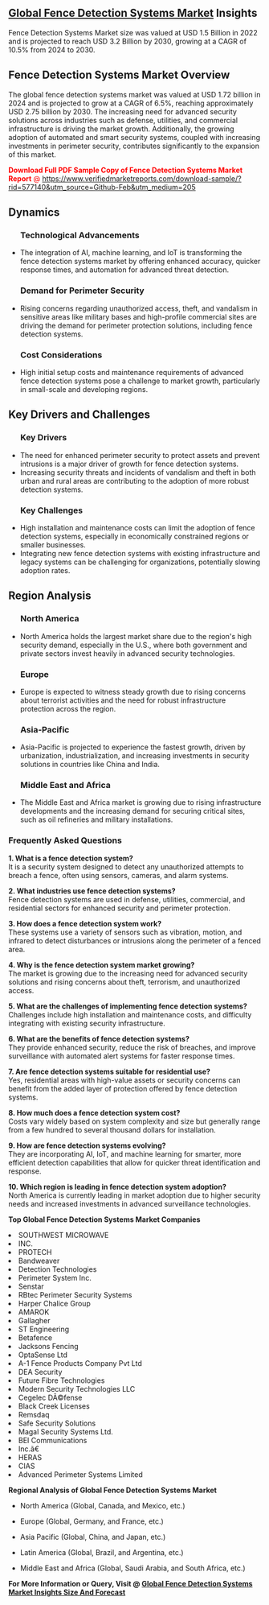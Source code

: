 <h2><a href="https://www.verifiedmarketreports.com/download-sample/?rid=577140&amp;utm_source=Github&amp;utm_medium=205" target="_blank">Global Fence Detection Systems Market</a> Insights</h2><p>Fence Detection Systems Market size was valued at USD 1.5 Billion in 2022 and is projected to reach USD 3.2 Billion by 2030, growing at a CAGR of 10.5% from 2024 to 2030.</p><p> <h2>Fence Detection Systems Market Overview</h2> <p>The global fence detection systems market was valued at USD 1.72 billion in 2024 and is projected to grow at a CAGR of 6.5%, reaching approximately USD 2.75 billion by 2030. The increasing need for advanced security solutions across industries such as defense, utilities, and commercial infrastructure is driving the market growth. Additionally, the growing adoption of automated and smart security systems, coupled with increasing investments in perimeter security, contributes significantly to the expansion of this market.</p> <p><p><span class=""><span style="color: #ff0000;"><strong>Download Full PDF Sample Copy of Fence Detection Systems Market Report</strong> @ </span><a href="https://www.verifiedmarketreports.com/download-sample/?rid=577140&amp;utm_source=Github-Feb&amp;utm_medium=205" target="_blank">https://www.verifiedmarketreports.com/download-sample/?rid=577140&amp;utm_source=Github-Feb&amp;utm_medium=205</a></span></p></p> <h2>Dynamics</h2> <ul> <h3>Technological Advancements</h3> <li>The integration of AI, machine learning, and IoT is transforming the fence detection systems market by offering enhanced accuracy, quicker response times, and automation for advanced threat detection.</li> <h3>Demand for Perimeter Security</h3> <li>Rising concerns regarding unauthorized access, theft, and vandalism in sensitive areas like military bases and high-profile commercial sites are driving the demand for perimeter protection solutions, including fence detection systems.</li> <h3>Cost Considerations</h3> <li>High initial setup costs and maintenance requirements of advanced fence detection systems pose a challenge to market growth, particularly in small-scale and developing regions.</li> </ul> <h2>Key Drivers and Challenges</h2> <ul> <h3>Key Drivers</h3> <li>The need for enhanced perimeter security to protect assets and prevent intrusions is a major driver of growth for fence detection systems.</li> <li>Increasing security threats and incidents of vandalism and theft in both urban and rural areas are contributing to the adoption of more robust detection systems.</li> <h3>Key Challenges</h3> <li>High installation and maintenance costs can limit the adoption of fence detection systems, especially in economically constrained regions or smaller businesses.</li> <li>Integrating new fence detection systems with existing infrastructure and legacy systems can be challenging for organizations, potentially slowing adoption rates.</li> </ul> <h2>Region Analysis</h2> <ul> <h3>North America</h3> <li>North America holds the largest market share due to the region's high security demand, especially in the U.S., where both government and private sectors invest heavily in advanced security technologies.</li> <h3>Europe</h3> <li>Europe is expected to witness steady growth due to rising concerns about terrorist activities and the need for robust infrastructure protection across the region.</li> <h3>Asia-Pacific</h3> <li>Asia-Pacific is projected to experience the fastest growth, driven by urbanization, industrialization, and increasing investments in security solutions in countries like China and India.</li> <h3>Middle East and Africa</h3> <li>The Middle East and Africa market is growing due to rising infrastructure developments and the increasing demand for securing critical sites, such as oil refineries and military installations.</li> </ul> <h3>Frequently Asked Questions</h3> <p><strong>1. What is a fence detection system?</strong><br>It is a security system designed to detect any unauthorized attempts to breach a fence, often using sensors, cameras, and alarm systems.</p> <p><strong>2. What industries use fence detection systems?</strong><br>Fence detection systems are used in defense, utilities, commercial, and residential sectors for enhanced security and perimeter protection.</p> <p><strong>3. How does a fence detection system work?</strong><br>These systems use a variety of sensors such as vibration, motion, and infrared to detect disturbances or intrusions along the perimeter of a fenced area.</p> <p><strong>4. Why is the fence detection system market growing?</strong><br>The market is growing due to the increasing need for advanced security solutions and rising concerns about theft, terrorism, and unauthorized access.</p> <p><strong>5. What are the challenges of implementing fence detection systems?</strong><br>Challenges include high installation and maintenance costs, and difficulty integrating with existing security infrastructure.</p> <p><strong>6. What are the benefits of fence detection systems?</strong><br>They provide enhanced security, reduce the risk of breaches, and improve surveillance with automated alert systems for faster response times.</p> <p><strong>7. Are fence detection systems suitable for residential use?</strong><br>Yes, residential areas with high-value assets or security concerns can benefit from the added layer of protection offered by fence detection systems.</p> <p><strong>8. How much does a fence detection system cost?</strong><br>Costs vary widely based on system complexity and size but generally range from a few hundred to several thousand dollars for installation.</p> <p><strong>9. How are fence detection systems evolving?</strong><br>They are incorporating AI, IoT, and machine learning for smarter, more efficient detection capabilities that allow for quicker threat identification and response.</p> <p><strong>10. Which region is leading in fence detection system adoption?</strong><br>North America is currently leading in market adoption due to higher security needs and increased investments in advanced surveillance technologies.</p> </p><p><strong>Top Global Fence Detection Systems Market Companies</strong></p><div data-test-id=""><p><li>SOUTHWEST MICROWAVE</li><li> INC.</li><li> PROTECH</li><li> Bandweaver</li><li> Detection Technologies</li><li> Perimeter System Inc.</li><li> Senstar</li><li> RBtec Perimeter Security Systems</li><li> Harper Chalice Group</li><li> AMAROK</li><li> Gallagher</li><li> ST Engineering</li><li> Betafence</li><li> Jacksons Fencing</li><li> OptaSense Ltd</li><li> A-1 Fence Products Company Pvt Ltd</li><li> DEA Security</li><li> Future Fibre Technologies</li><li> Modern Security Technologies LLC</li><li> Cegelec DÃ©fense</li><li> Black Creek Licenses</li><li> Remsdaq</li><li> Safe Security Solutions</li><li> Magal Security Systems Ltd.</li><li> BEI Communications</li><li> Inc.ã€</li><li> HERAS</li><li> CIAS</li><li> Advanced Perimeter Systems Limited</li></p><div><strong>Regional Analysis of&nbsp;Global Fence Detection Systems Market</strong></div><ul><li dir="ltr"><p dir="ltr">North America&nbsp;(Global, Canada, and Mexico, etc.)</p></li><li dir="ltr"><p dir="ltr">Europe (Global, Germany, and France, etc.)</p></li><li dir="ltr"><p dir="ltr">Asia Pacific&nbsp;(Global, China, and Japan, etc.)</p></li><li dir="ltr"><p dir="ltr">Latin America&nbsp;(Global, Brazil, and Argentina, etc.)</p></li><li dir="ltr">Middle East and Africa&nbsp;(Global, Saudi Arabia, and South Africa, etc.)</li></ul><p><strong>For More Information or Query, Visit @&nbsp;</strong><strong><a href="https://www.verifiedmarketreports.com/product/fence-detection-systems-market/?utm_source=Github&amp;utm_medium=205" target="_blank">Global Fence Detection Systems Market Insights Size And Forecast</a></strong></p></div>
